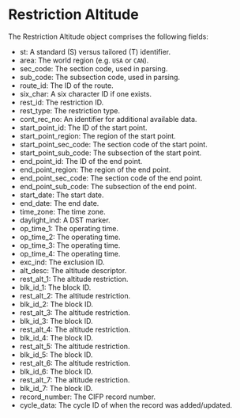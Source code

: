 # Restriction Altitude

The Restriction Altitude object comprises the following fields:

- st: A standard (S) versus tailored (T) identifier.
- area: The world region (e.g. `USA` or `CAN`).
- sec_code: The section code, used in parsing.
- sub_code: The subsection code, used in parsing.
- route_id: The ID of the route.
- six_char: A six character ID if one exists.
- rest_id: The restriction ID.
- rest_type: The restriction type.
- cont_rec_no: An identifier for additional available data.
- start_point_id: The ID of the start point.
- start_point_region: The region of the start point.
- start_point_sec_code: The section code of the start point.
- start_point_sub_code: The subsection of the start point.
- end_point_id: The ID of the end point.
- end_point_region: The region of the end point.
- end_point_sec_code: The section code of the end point.
- end_point_sub_code: The subsection of the end point.
- start_date: The start date.
- end_date: The end date.
- time_zone: The time zone.
- daylight_ind: A DST marker.
- op_time_1: The operating time.
- op_time_2: The operating time.
- op_time_3: The operating time.
- op_time_4: The operating time.
- exc_ind: The exclusion ID.
- alt_desc: The altitude descriptor.
- rest_alt_1: The altitude restriction.
- blk_id_1: The block ID.
- rest_alt_2: The altitude restriction.
- blk_id_2: The block ID.
- rest_alt_3: The altitude restriction.
- blk_id_3: The block ID.
- rest_alt_4: The altitude restriction.
- blk_id_4: The block ID.
- rest_alt_5: The altitude restriction.
- blk_id_5: The block ID.
- rest_alt_6: The altitude restriction.
- blk_id_6: The block ID.
- rest_alt_7: The altitude restriction.
- blk_id_7: The block ID.
- record_number: The CIFP record number.
- cycle_data: The cycle ID of when the record was added/updated.
